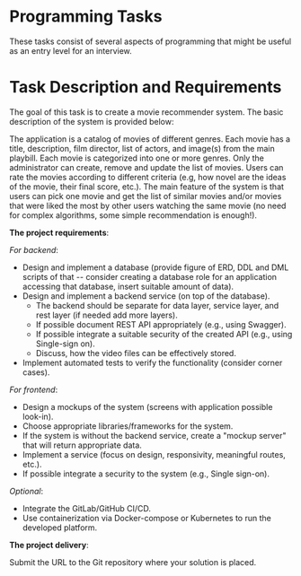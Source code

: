 # Programming Tasks
These tasks consist of several aspects of programming that might be useful as an entry level for an interview.

# Task Description and Requirements
The goal of this task is to create a movie recommender system. The basic description of the system is provided below:

The application is a catalog of movies of different genres. 
Each movie has a title, description, film director, list of actors, and image(s) from the main playbill. 
Each movie is categorized into one or more genres. 
Only the administrator can create, remove and update the list of movies. 
Users can rate the movies according to different criteria (e.g, how novel are the ideas 
of the movie, their final score, etc.). 
The main feature of the system is that users can pick one movie and get the list of similar movies and/or 
movies that were liked the most by other users watching the same movie (no need for complex algorithms, 
some simple recommendation is enough!).

**The project requirements**:

*For backend*:
- Design and implement a database (provide figure of ERD, DDL and DML scripts of that -- consider creating 
  a database role for an application accessing that database, insert suitable amount of data).
- Design and implement a backend service (on top of the database).
  - The backend should be separate for data layer, service layer, and rest layer (if needed add more layers).
  - If possible document REST API appropriately (e.g., using Swagger).
  - If possible integrate a suitable security of the created API (e.g., using Single-sign on).
  - Discuss, how the video files can be effectively stored.
- Implement automated tests to verify the functionality (consider corner cases).

*For frontend*:
- Design a mockups of the system (screens with application possible look-in).
- Choose appropriate libraries/frameworks for the system.
- If the system is without the backend service, create a "mockup server" that will return appropriate data.
- Implement a service (focus on design, responsivity, meaningful routes, etc.).
- If possible integrate a security to the system (e.g., Single sign-on).

*Optional*:
- Integrate the GitLab/GitHub CI/CD.
- Use containerization via Docker-compose or Kubernetes to run the developed platform.

**The project delivery**:

Submit the URL to the Git repository where your solution is placed.
